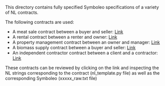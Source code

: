 This directory contains fully specified Symboleo specifications of a variety of NL contracts.

The following contracts are used:
- A meat sale contract between a buyer and seller: [Link](https://github.com/reganmeloche/symboleo-nlp/tree/main/app/templates/meat_sale/t_raw)
- A rental contract between a renter and owner: [Link](https://github.com/reganmeloche/symboleo-nlp/tree/main/app/templates/rental/t_raw)
- A property management contract between an owner and manager: [Link](https://github.com/reganmeloche/symboleo-nlp/tree/main/app/templates/prop/t_raw)
- A biomass supply contract between a buyer and seller: [Link](https://github.com/reganmeloche/symboleo-nlp/tree/main/app/templates/biomass/t_raw)
- An independent contractor contract between a client and a contractor: [Link](https://github.com/reganmeloche/symboleo-nlp/tree/main/app/templates/indep/t_raw)

These contracts can be reviewed by clicking on the link and inspecting the NL strings corresponding to the contract (nl_template.py file) as well as the corresponding Symboleo (xxxxx_raw.txt file) 
